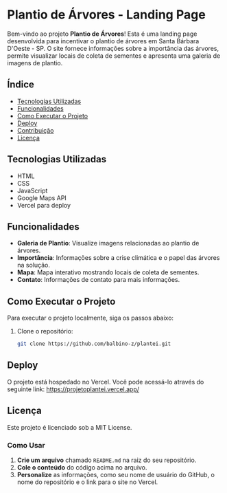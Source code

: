 # Plantio de Árvores - Landing Page

Bem-vindo ao projeto **Plantio de Árvores**! Esta é uma landing page desenvolvida para incentivar o plantio de árvores em Santa Bárbara D'Oeste - SP. O site fornece informações sobre a importância das árvores, permite visualizar locais de coleta de sementes e apresenta uma galeria de imagens de plantio.

## Índice

- [Tecnologias Utilizadas](#tecnologias-utilizadas)
- [Funcionalidades](#funcionalidades)
- [Como Executar o Projeto](#como-executar-o-projeto)
- [Deploy](#deploy)
- [Contribuição](#contribuição)
- [Licença](#licença)

## Tecnologias Utilizadas

- HTML
- CSS
- JavaScript
- Google Maps API
- Vercel para deploy

## Funcionalidades

- **Galeria de Plantio**: Visualize imagens relacionadas ao plantio de árvores.
- **Importância**: Informações sobre a crise climática e o papel das árvores na solução.
- **Mapa**: Mapa interativo mostrando locais de coleta de sementes.
- **Contato**: Informações de contato para mais informações.

## Como Executar o Projeto

Para executar o projeto localmente, siga os passos abaixo:

1. Clone o repositório:
   ```bash
   git clone https://github.com/balbino-z/plantei.git

## Deploy
O projeto está hospedado no Vercel. Você pode acessá-lo através do seguinte link: https://projetoplantei.vercel.app/

## Licença
Este projeto é licenciado sob a MIT License.

### Como Usar

1. **Crie um arquivo** chamado `README.md` na raiz do seu repositório.
2. **Cole o conteúdo** do código acima no arquivo.
3. **Personalize** as informações, como seu nome de usuário do GitHub, o nome do repositório e o link para o site no Vercel.
